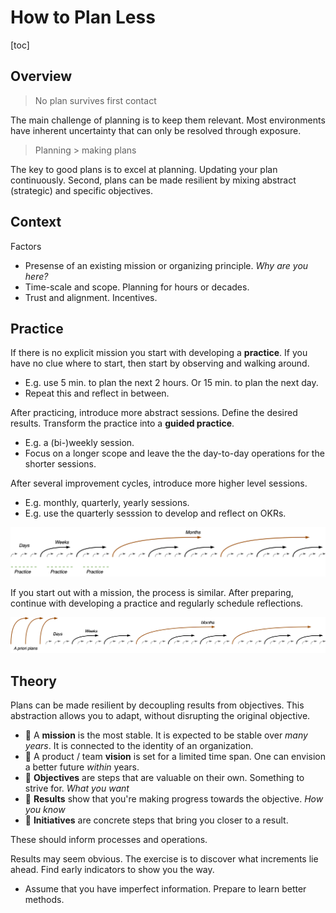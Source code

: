# How to Plan Less

[toc]

## Overview

> No plan survives first contact

The main challenge of planning is to keep them relevant. Most environments have inherent uncertainty that can only be resolved through exposure.

> Planning > making plans

The key to good plans is to excel at planning. Updating your plan continuously. Second, plans can be made resilient by mixing abstract (strategic) and specific objectives.



## Context

Factors

- Presense of an existing mission or organizing principle. *Why are you here?*
- Time-scale and scope. Planning for hours or decades.
- Trust and alignment. Incentives.



## Practice

If there is no explicit mission you start with developing a **practice**. If you have no clue where to start, then start by observing and walking around.

- E.g. use 5 min. to plan the next 2 hours. Or 15 min. to plan the next day.
- Repeat this and reflect in between.

After practicing, introduce more abstract sessions. Define the desired results. Transform the practice into a **guided practice**.

- E.g. a (bi-)weekly session.
- Focus on a longer scope and leave the the day-to-day operations for the shorter sessions.

After several improvement cycles, introduce more higher level sessions.

- E.g. monthly, quarterly, yearly sessions.
- E.g. use the quarterly sesssion to develop and reflect on OKRs.

![planning-practice-steps](../img/planning-practice-steps.png)



If you start out with a mission, the process is similar. After preparing, continue with developing a practice and regularly schedule reflections.

![planning-practice-steps-with-mission](../img/planning-practice-steps-with-mission.png)



## Theory

Plans can be made resilient by decoupling results from objectives. This abstraction allows you to adapt, without disrupting the original objective.

-  🌟 A **mission** is the most stable. It is expected to be stable over *many years*. It is connected to the identity of an organization.
- 💭 A product / team **vision** is set for a limited time span. One can envision a better future *within* years.
- 🔑 **Objectives** are steps that are valuable on their own. Something to strive for. *What you want*
- 🧭 **Results** show that you're making progress towards the objective. *How you know*
- 🎯 **Initiatives** are concrete steps that bring you closer to a result.

These should inform processes and operations.



Results may seem obvious. The exercise is to discover what increments lie ahead. Find early indicators to show you the way. 

- Assume that you have imperfect information. Prepare to learn better methods.

